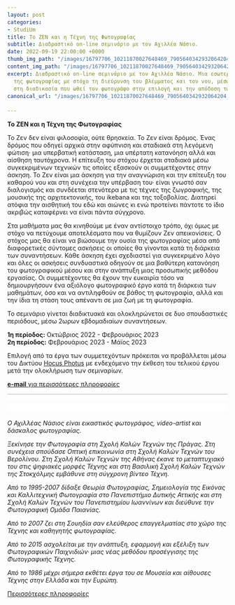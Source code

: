 ```yaml
---
layout: post
categories:
- StudiUm
title: Το ΖΕΝ και η Τέχνη της Φωτογραφίας
subtitle: Διαδραστικό on-line σεμινάριο με τον Αχιλλέα Νάσιο.
date: 2022-09-19 22:00:00 +0000
thumb_img_path: "/images/16797706_10211870027648469_7905640342932064204_o.jpeg"
content_img_path: "/images/16797706_10211870027648469_7905640342932064204_o.jpeg"
excerpt: Διαδραστικό on-line σεμινάριο με τον Αχιλλέα Νάσιο. Μια εσωτερική προσέγγιση
  της φωτογραφίας με στόχο τη διεύρυνση του βλέμματος και του νου, μέσω της εμβάθυνσης
  στη διαδικασία που ωθεί τον φωτογράφο στην επιλογή και την απόδοση των θεμάτων του.
canonical_url: "/images/16797706_10211870027648469_7905640342932064204_o.jpeg"

---
```

**Το ΖΕΝ και η Τέχνη της Φωτογραφίας**

Το Ζεν δεν είναι φιλοσοφία, ούτε θρησκεία. Το Ζεν είναι δρόμος. Ένας δρόμος που οδηγεί αρχικά στην αφύπνιση και σταδιακά στη λεγόμενη φώτιση· μια υπερβατική κατάσταση, μια υπέρτατη κατανόηση αλλά και αίσθηση ταυτόχρονα. Η επίτευξη του στόχου έρχεται σταδιακά μέσω συγκεκριμένων τεχνικών τις οποίες εξασκούν οι συμμετέχοντες στην άσκηση. Το Ζεν είναι μια άσκηση για την αναγνώριση και την επίτευξη του καθαρού νου και στη συνέχεια την υπέρβαση του· είναι γνωστό σαν διαλογισμός και συνδέεται στενότερα με τις τέχνες της ζωγραφικής, της μουσικής της αρχιτεκτονικής, του ikebana και της τοξοβολίας. Διατηρεί ατόφια την αισθητική του εδώ και αιώνες κι ενώ προτείνει πάντοτε το ίδιο ακριβώς καταφέρνει να είναι πάντα σύγχρονο.

Στα μαθήματα μας θα κινηθούμε με έναν αντίστοιχο τρόπο, όχι όμως με στόχο να πετύχουμε αποτελέσματα που να θυμίζουν Ζεν απεικονίσεις. Ο στόχος μας θα είναι να βιώσουμε την ουσία της φωτογραφίας μέσα από διαφορετικές σύντομες ασκήσεις οι οποίες θα γίνονται κατά τη διάρκεια των συναντήσεων. Κάθε άσκηση έχει σχεδιαστεί για συγκεκριμένο λόγο και όλες οι ασκήσεις συνδυαστικά οδηγούν σε μια βαθύτερη κατανόηση του φωτογραφικού μέσου και στην ανάπτυξη μιας προσωπικής μεθόδου εργασίας. Οι συμμετέχοντες θα έχουν την ευκαιρία τόσο να δημιουργήσουν ένα αξιόλογο φωτογραφικό έργο κατά τη διάρκεια των μαθημάτων, όσο και να αντιληφθούν σε βάθος τη φωτογραφία, αλλά και την ίδια τη στάση τους απέναντι σε μια ζωή με τη φωτογραφία.

Το σεμινάριο γίνεται διαδικτυακά και ολοκληρώνεται σε δυο  σπουδαστικές περιόδους, μέσω 2ωρων εβδομαδιαίων συναντήσεων.

**1η περίοδος:**  Οκτώβριος 2022 - Φεβρουάριος 2023  
**2η περίοδος:**  Φεβρουάριος 2023 - Μάϊος 2023

Επιλογή από τα έργα των συμμετεχόντων πρόκειται να προβάλλεται μέσω του Δικτύου <a href="https://hocusphotus.com/blog" target="blank"> Hocus Photus</a> με ενδεχόμενο την έκθεση του τελικού έργου μετά την ολοκλήρωση των σεμιναρίων.

<a href="https://hocusphotus.com/contact/" target="blank"> **e-mail** για περισσότερες πληροφορίες</a>

![](/images/bwok-2.jpg)

_Ο Αχιλλέας Νάσιος είναι εικαστικός φωτογράφος, video-artist και δάσκαλος φωτογραφίας._

_Ξεκίνησε την Φωτογραφία στη Σχολή Καλών Τεχνών της Πράγας. Στη συνέχεια σπούδασε Οπτική επικοινωνία στη Σχολή Καλών Τεχνών του Βερολίνου. Στη Σχολή Καλών Τεχνών της Αθήνας έκανε το μεταπτυχιακό του στις ψηφιακές μορφές Τέχνης και στη Βασιλική Σχολή Καλών Τεχνών της Στοκχόλμης εμβάθυνε στη σύγχρονη βίντεο Τέχνη._

_Από το 1995-2007 δίδαξε Θεωρία Φωτογραφίας, Σημειολογία της Εικόνας και Καλλιτεχνική Φωτογραφία στο Πανεπιστήμιο Δυτικής Αττικής και στη Σχολή Καλών Τεχνών του Πανεπιστημίου Ιωαννίνων και διεύθυνε την Φωτογραφική Ομάδα Παιανίας._

_Από το 2007 ζει στη Σουηδία σαν ελεύθερος επαγγελματίας στο χώρο της Τέχνης και καθηγητής φωτογραφίας._

_Από το 2015 ασχολείται με την ανάπτυξη, εφαρμογή και εξέλιξη των Φωτογραφικών Παιχνιδιών· μιας νέας μεθόδου προσέγγισης της Φωτογραφικής Τέχνης._

_Από το 1986 μέχρι σήμερα εκθέτει έργα του σε Μουσεία και αίθουσες Τέχνης στην Ελλάδα και την Ευρώπη._

<a href="https://anikon.org/about/" target="blank"> Περισσότερες πληροφορίες</a>